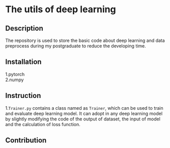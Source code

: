 # The utils of deep learning
## Description
The repository is used to store the basic code about deep learning and data preprocess during my postgraduate to reduce the developing time.
## Installation
1.pytorch  
2.numpy

## Instruction
1.`Trainer.py` contains a class named as `Trainer`, which can be used to train and evaluate deep learning model. It can adopt in any deep learning model by slightly modifying the code of the output of dataset, the input of model and the calculation of loss function.
## Contribution
